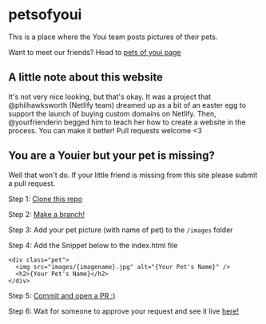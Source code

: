 # petsofyoui

This is a place where the Youi team posts pictures of their pets. 

Want to meet our friends? Head to [pets of youi page](http://nickwangyoui.github.io/petsofyoui)


## A little note about this website

It's not very nice looking, but that's okay. It was a project that @philhawksworth (Netlify team) dreamed up as a bit of an easter egg to support the launch of buying custom domains on Netlify. Then, @yourfrienderin begged him to teach her how to create a website in the process. You can make it better! Pull requests welcome <3


## You are a Youier but your pet is missing?

Well that won't do. If your little friend is missing from this site please submit a pull request.

Step 1: [Clone this repo](https://help.github.com/en/articles/cloning-a-repository)

Step 2: [Make a branch!](https://help.github.com/en/articles/creating-and-deleting-branches-within-your-repository)

Step 3: Add your pet picture (with name of pet) to the `/images` folder

Step 4: Add the Snippet below to the index.html file
```
<div class="pet">
  <img src="images/{imagename}.jpg" alt="{Your Pet's Name}" />
  <h2>{Your Pet's Name}</h2>
</div>
```

Step 5: [Commit and open a PR :) ](https://help.github.com/en/articles/creating-a-pull-request)

Step 6: Wait for someone to approve your request and see it live [here!](http://nickwangyoui.github.io/petsofyoui)
